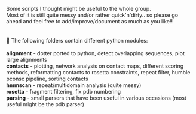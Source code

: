 Some scripts I thought might be useful to the whole group.<br>
Most of it is still quite messy and/or rather quick'n'dirty.. so please go ahead and feel free to add/improve/document as much as you like!!
<br><br><br>
The following folders contain different python modules:<br><br>
<strong>alignment</strong> - dotter ported to python, detect overlapping sequences, plot large alignments<br>
<strong>contacts</strong> - plotting, network analysis on contact maps, different scoring methods, reformatting contacts to rosetta constraints, repeat filter, humble pconsc pipeline, sorting contacts<br>
<strong>hmmscan</strong> - repeat/multidomain analysis (quite messy)<br>
<strong>rosetta</strong> - fragment filtering, fix pdb numbering<br>
<strong>parsing</strong> - small parsers that have been useful in various occasions (most useful might be the pdb parser)
